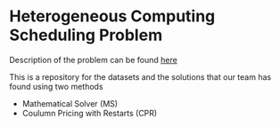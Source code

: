 # Heterogeneous Computing Scheduling Problem

Description of the problem can be found [here](http://www.fing.edu.uy/inco/grupos/cecal/hpc/HCSP/index.htm)

This is a repository for the datasets and the solutions that our team has found using two methods

* Mathematical Solver (MS)
* Coulumn Pricing with Restarts (CPR)
 
